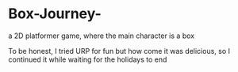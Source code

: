 # Box-Journey-
a 2D platformer game, where the main character is a box

To be honest, I tried URP for fun but how come it was delicious, so I continued it while waiting for the holidays to end
